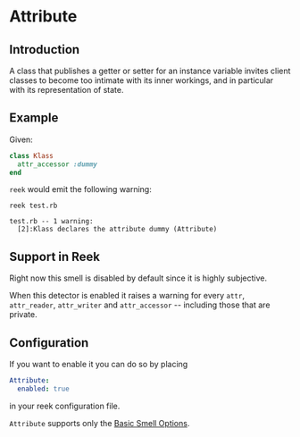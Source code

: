 # Attribute

## Introduction

A class that publishes a getter or setter for an instance variable invites client classes to become too intimate with its inner workings, and in particular with its representation of state.

## Example

Given:

```Ruby
class Klass
  attr_accessor :dummy
end
```

`reek` would emit the following warning:

```
reek test.rb

test.rb -- 1 warning:
  [2]:Klass declares the attribute dummy (Attribute)
```

## Support in Reek

Right now this smell is disabled by default since it is highly subjective.

When this detector is enabled it raises a warning for every `attr`, `attr_reader`, `attr_writer` and `attr_accessor` -- including those that are private.

## Configuration

If you want to enable it you can do so by placing

```yaml
Attribute:
  enabled: true
```

in your reek configuration file.

`Attribute` supports only the [Basic Smell Options](Basic-Smell-Options.md).

